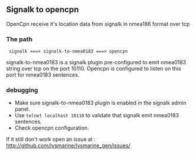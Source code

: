 ## Signalk to opencpn

OpenCpn receive it's location data from signalk in nmea186 format over tcp  

### The path
```
 signalk ===> signalk-to-nmea0183 ===> opencpn
```
signalk-to-nmea0183 is a signalk plugin pre-configured to emit nmea0183 string over tcp on the port 10110.
Opencpn is configured to listen on this port for nmea0183 sentences.  

### debugging

 - Make sure signalk-to-nmea0183 plugin is enabled in the signalk admin panel.
 - Use `telnet localhost 10110` to validate that signalk emit nmea0183 sentences.
 - Check opencpn configuration.

If it still don't work open an issue at :
 http://github.com/lysmarine/lysmarine_gen/issues/
